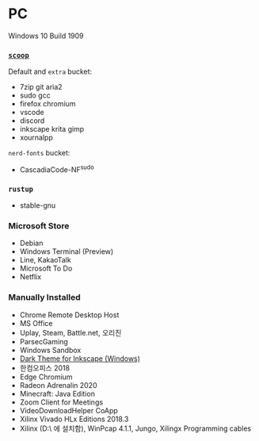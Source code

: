 PC
========
Windows 10 Build 1909

### [`scoop`](https://scoop.sh)
Default and `extra` bucket:

- 7zip git aria2
- sudo gcc
- firefox chromium
- vscode
- discord
- inkscape krita gimp
- xournalpp

`nerd-fonts` bucket:

- CascadiaCode-NF<sup>sudo</sup>

### `rustup`
- stable-gnu

### Microsoft Store
- Debian
- Windows Terminal (Preview)
- Line, KakaoTalk
- Microsoft To Do
- Netflix

### Manually Installed
- Chrome Remote Desktop Host
- MS Office
- Uplay, Steam, Battle.net, 오리진
- ParsecGaming
- Windows Sandbox
- [Dark Theme for Inkscape (Windows)](https://github.com/SimBotBiz/inkscape-dark-theme)
- 한컴오피스 2018
- Edge Chromium
- Radeon Adrenalin 2020
- Minecraft: Java Edition
- Zoom Client for Meetings
- VideoDownloadHelper CoApp
- Xilinx Vivado HLx Editions 2018.3
- Xilinx (D:\ 에 설치함), WinPcap 4.1.1, Jungo, Xilingx Programming cables
